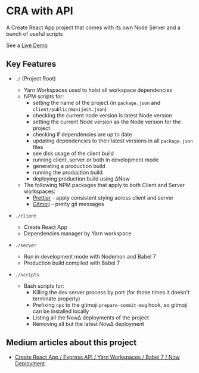 # CRA with API

A Create React App project that comes with its own Node Server and a bunch of useful scripts

See a [Live Demo](https://cra-with-api-epqeqjrxby.now.sh)

## Key Features
- `./` (Project Root)
  - Yarn Workspaces used to hoist all workspace dependencies
  - NPM scripts for:
    - setting the name of the project (in `package.json` and `client/public/maniject.json`)
    - checking the current node version is latest Node version
    - setting the current Node version as the Node version for the project
    - checking if dependencies are up to date
    - updating dependencies to their latest versions in all `package.json` files
    - see disk usage of the client build
    - running client, server or both in development mode
    - generating a production build
    - running the production build
    - deploying production build using ∆Now
  - The following NPM packages that apply to both Client and Server workspaces:
    - [Prettier](https://prettier.io/) - apply consistent stying across client and server
    - [Gitmoji](https://gitmoji.carloscuesta.me/) - pretty git messages
    
- `./client`
  - Create React App
  - Dependencies manager by Yarn workspace
  
- `./server`
  - Run in development mode with Nodemon and Babel 7
  - Production build compiled with Babel 7
  
- `./scripts`
  - Bash scripts for:
    - Killing the dev server process by port (for those times it doesn't terminate properly)
    - Prefixing `npx` to the gitmoji `prepare-commit-msg` hook, so gitmoji can be installed locally
    - Listing all the Now∆ deployments of the project
    - Removing all but the latest Now∆ deployment

## Medium articles about this project
- [Create React App / Express API / Yarn Workspaces / Babel 7 / Now Deployment](https://medium.com/@smrgrace/create-react-app-express-api-yarn-workspaces-babel-7-now-deployment-2097bf8b371)